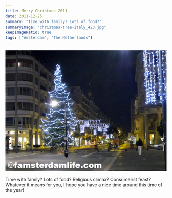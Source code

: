 ```yaml
---
title: Merry Christmas 2011
date: 2011-12-25
summary: "Time with family? Lots of food?"
summaryImage: "christmas-tree-italy_423.jpg"
keepImageRatio: true
tags: ["Amsterdam", "The Netherlands"]
---
```


![](christmas-tree-italy_423.jpg)

Time with family? Lots of food? Religious climax? Consumerist feast? Whatever it means for you, I hope you have a nice time around this time of the year!